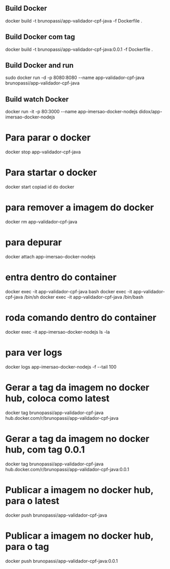 
## Build Docker
docker build -t brunopassi/app-validador-cpf-java -f Dockerfile .

## Build Docker com tag
docker build -t brunopassi/app-validador-cpf-java:0.0.1 -f Dockerfile .

## Build Docker and run
sudo docker run -d -p 8080:8080 --name app-validador-cpf-java  brunopassi/app-validador-cpf-java

## Build watch Docker
docker run -it -p 80:3000 --name app-imersao-docker-nodejs didox/app-imersao-docker-nodejs

# Para parar o docker
docker stop app-validador-cpf-java

# Para startar o docker
docker start copiad id do docker

# para remover a imagem do docker
docker rm app-validador-cpf-java

# para depurar
docker attach app-imersao-docker-nodejs

# entra dentro do container
docker exec -it app-validador-cpf-java bash
docker exec -it app-validador-cpf-java /bin/sh
docker exec -it app-validador-cpf-java /bin/bash

# roda comando dentro do container
docker exec -it app-imersao-docker-nodejs ls -la

# para ver logs
docker logs app-imersao-docker-nodejs -f --tail 100

# Gerar a tag da imagem no docker hub, coloca como latest
docker tag brunopassi/app-validador-cpf-java hub.docker.com/r/brunopassi/app-validador-cpf-java

# Gerar a tag da imagem no docker hub, com tag 0.0.1
docker tag brunopassi/app-validador-cpf-java hub.docker.com/r/brunopassi/app-validador-cpf-java:0.0.1

# Publicar a imagem no docker hub, para o latest
docker push brunopassi/app-validador-cpf-java

# Publicar a imagem no docker hub, para o tag 
docker push brunopassi/app-validador-cpf-java:0.0.1



